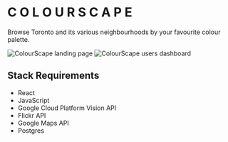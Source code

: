 # C  O L O U R S C A P E

Browse Toronto and its various neighbourhoods by your favourite colour palette.

![ColourScape landing page](https://cloud.githubusercontent.com/assets/14142540/25882701/74330784-3513-11e7-849c-c14964041daa.png)
![ColourScape users dashboard](https://cloud.githubusercontent.com/assets/14142540/25882698/71c2b9ae-3513-11e7-86a0-744627f22219.png)

## Stack Requirements
- React
- JavaScript
- Google Cloud Platform Vision API
- Flickr API
- Google Maps API
- Postgres
